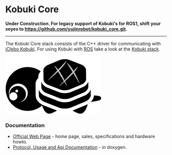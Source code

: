 Kobuki Core
===========

**Under Construction. For legacy support of Kobuki's for ROS1, shift your xeyes to https://github.com/yujinrobot/kobuki_core.git.**

----

The Kobuki Core stack consists of the C++ driver for communicating with [iClebo Kobuki](http:/kobuki.yujinrobot.com). For using Kobuki with [ROS](http://www.ros.org) take a look at the [Kobuki stack](https://github.com/yujinrobot/kobuki).

![Kobuki Logo](kobuki_logo.png)

### Documentation ###

* [Official Web Page](http://kobuki.yujinrobot.com) - home page, sales, specifications and hardware howto.
* [Protocol, Usage and Api Documentation](http://yujinrobot.github.com/kobuki/doxygen/index.html) - in doxygen.
